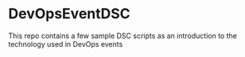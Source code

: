 # DevOpsEventDSC
This repo contains a few sample DSC scripts as an introduction to the technology used in DevOps events
